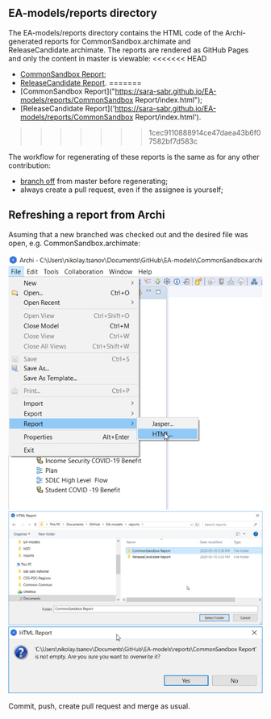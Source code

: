 ## EA-models/reports directory

The EA-models/reports directory contains the HTML code of the Archi-generated reports for CommonSandbox.archimate and ReleaseCandidate.archimate. The reports are rendered as GitHub Pages and only the content in master is viewable:
<<<<<<< HEAD
* [CommonSandbox Report]("https://sara-sabr.github.io/EA-models/reports/CommonSandbox%20Report/index.html");
* [ReleaseCandidate Report]('https://sara-sabr.github.io/EA-models/reports/CommonSandbox%20Report/index.html').
=======
* [CommonSandbox Report]("https://sara-sabr.github.io/EA-models/reports/CommonSandbox Report/index.html");
* [ReleaseCandidate Report]('https://sara-sabr.github.io/EA-models/reports/CommonSandbox Report/index.html').
>>>>>>> 1cec9110888914ce47daea43b6f07582bf7d583c

The workflow for regenerating of these reports is the same as for any other contribution:

* [branch off](https://git-scm.com/book/en/v2/Git-Branching-Branches-in-a-Nutshell) from master before regenerating;
* always create a pull request, even if the assignee is yourself;

## Refreshing a report from Archi

Asuming that a new branched was checked out and the desired file was open, e.g. CommonSandbox.archimate:

  ![1. Go to File->Report->HTML](/Documents/Services/Projects/ESDC-EA-SAS/1_file_report_html.png)
  ![2. Select the directory of the report in your local working copy of the repo](/Documents/Services/Projects/ESDC-EA-SAS/2_go_to_reports_commonsandbox.png)
  ![3. Confirm your intentions](/Documents/Services/Projects/ESDC-EA-SAS/3_confirm_your_intentions_to_overwrite.png)

Commit, push, create pull request and merge as usual.
